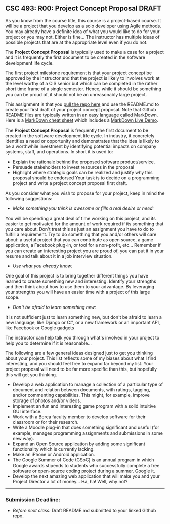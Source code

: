 ## CSC 493: R00: Project Concept Proposal DRAFT

As you know from the course title, this course is a project-based course.
It will be a project that you develop
as a solo developer using Agile methods.
You may already have a definite idea of what you would like to do
for your project or you may not.
Either is fine...
The instructor has multiple ideas of possible
projects that are at the appropriate
level even if you do not.

The **Project Concept Proposal** is typically used to make a case for a project and it is frequently the first document to be created in the software development life cycle.

The first project milestone requirement is that your project concept
be approved by the instructor and that the project is likely to involves work
at the level worthy of a CIS senior but which can be completed in the
rather short time frame of a single semester.
Hence, while it should be something you can be proud of, it should not be an unreasonably large project.

This assignment is that you [pull the repo here](https://classroom.github.com/a/3_PDFE8Y) and use the README.md to create your first draft of your project concept proposal. Note that Github README files are typically written in
an easy language called MarkDown. Here is a [MarkDown cheat sheet](https://github.com/adam-p/markdown-here/wiki/Markdown-Here-Cheatsheet) which includes a [MarkDown Live Demo](http://www.markdown-here.com/livedemo.html).

The **Project Concept Proposal** is frequently the first document to be created in the software development life cycle. In industry, it concretely identifies a need or opportunity and
demonstrates that the idea is likely to be a worthwhile investment by identifying potential impacts on company
systems, staff, and operations. In short it is used to:
- Explain the rationale behind the proposed software product/service.
- Persuade stakeholders to invest resources in the proposal
- Highlight where strategic goals can be realized and justify why this proposal should be endorsed
Your task is to decide on a programming project and write a project concept proposal first draft.

As you consider what you wish to propose for your project,
keep in mind the following suggestions:

- *Make something you think is awesome or fills a real desire
or need:*

You will be spending a great deal of time working on this project,
and its easier to get motivated for the amount of work required if its something
that you care about. Don't treat this as just an assignment
you have to do to fulfill a requirement.
Try to do something that you and/or others will care about:
a useful project that you can contribute as open source, a game application,
a Facebook plug-in, or tool for a non-profit, etc...
Remember if you can create an interesting project you are proud of,
you can put it in your resume and talk about it in a job interview situation.

- *Use what you already know:*

One goal of this project is to bring together different things you have
learned to create something new and interesting.
Identify your strengths and then think about how to use them to your advantage.  By leveraging your strengths you will have an easier time with a project of this large scope.

- *Don't be afraid to learn something new:*

It is not sufficient just to learn something new, but
don't be afraid to learn a new language, like Django or C#,
or a new framework or an important API, like Facebook or Google gadgets

The instructor can help talk you through what's involved in your project
to help you to determine if it is reasonable…

The following are a few general ideas designed just to get you thinking about your project.
This list reflects some of my biases about what I find interesting,
and you should feel free to expand far beyond my list.
Your project proposal will need to be far more specific than this,
but hopefully this will get you thinking.

- Develop a web application to manage a collection of a particular type of document and relation between documents, with ratings, tagging, and/or commenting capabilities.  This might, for example, improve storage of photos and/or videos.
- Implement an fun and interesting game program with a solid intuitive GUI interface.
- Work with a Berea faculty member to develop software for their classroom or for their research.
- Write a Moodle plug-in that does something significant and useful (for example, manages programming assignments and submissions in some new way).
- Expand an Open Source application by adding some significant functionality which is currently lacking.
- Make an iPhone or Android application.
- The Google Summer of Code (GSoC) is an annual program in which Google
awards stipends to students who successfully complete a free software or
open-source coding project during a summer. Google it.
- Develop the next amazing web application that will make you and your Project Director a lot of money... Ha, ha!  Well, why not?

---
### Submission Deadline:
- *Before next class:* Draft README.md submitted to your linked Github repo.
